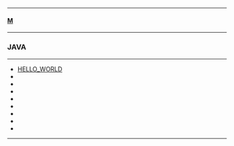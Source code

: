 
---

#### [M](https://github.com/ttltrk/TTT/blob/master/menu.md)

---

### JAVA

---

* [HELLO_WORLD](https://github.com/ttltrk/TTT/tree/master/JV/HELLO_WORLD/HELLO_WORLD.md)
* []()
* []()
* []()
* []()
* []()
* []()
* []()
* []()

---
